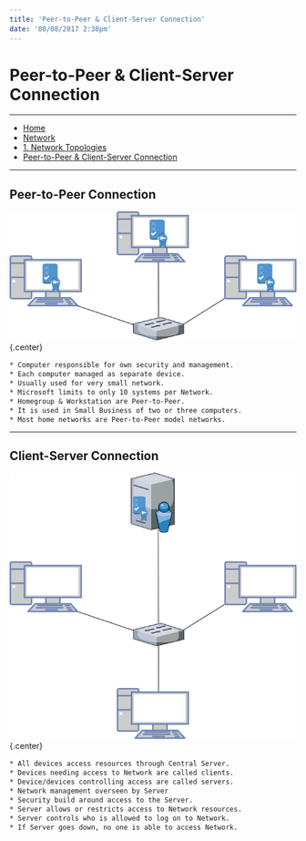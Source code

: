 ```yaml
---
title: 'Peer-to-Peer & Client-Server Connection'
date: '08/08/2017 2:38pm'
---
```


#  <a href="/network/foundations-of-networking-networking-basics/1-network-topologies" class="nav-button transform"><span></span></a>Peer-to-Peer & Client-Server Connection

---

<div>
<nav class="breadcrumb is-medium" aria-label="breadcrumbs">
  <ul>
    <li><a href="/"><span class="icon is-small"><i class="fa fa-home"></i></span>Home<span></span></a></li>
    <li><a href="/network"><span class="icon is-small"><i class="fa fa-connectdevelop"></i></span><span>Network</span></a></li>
    <li><a href="/network/foundations-of-networking-networking-basics/1-network-topologies"></span>1. Network Topologies<span></span></a></li>
    <li><a href="#"></span>Peer-to-Peer & Client-Server Connection<span></span></a></li>
  </ul>
</nav>
</div>

---

## Peer-to-Peer Connection  

![Alt text](peer-to-peer-connection.png?cropResize=450,450)   {.center}

```
* Computer responsible for own security and management.
* Each computer managed as separate device.
* Usually used for very small network.
* Microsoft limits to only 10 systems per Network.
* Homegroup & Workstation are Peer-to-Peer.
* It is used in Small Business of two or three computers.
* Most home networks are Peer-to-Peer model networks.
```

---
## Client-Server Connection  

![Alt text](client-server-connection.png?cropResize=450,450)   {.center}

```
* All devices access resources through Central Server.
* Devices needing access to Network are called clients.
* Device/devices controlling access are called servers.
* Network management overseen by Server
* Security build around access to the Server.
* Server allows or restricts access to Network resources.
* Server controls who is allowed to log on to Network.
* If Server goes down, no one is able to access Network.
```
